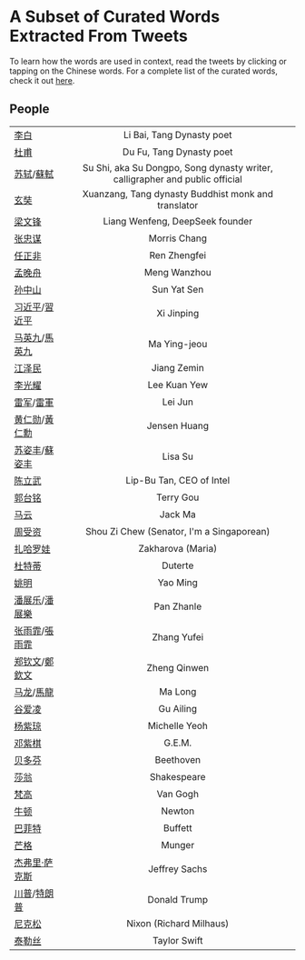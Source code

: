 # A Subset of Curated Words Extracted From Tweets

To learn how the words are used in context, read the tweets by clicking or tapping on the Chinese words. For a complete 
list of the curated words, check it out [here](words_tweets_stats.md).

## People
|  |  |
| ----- | :---: |
| [李白](../hanzi-cards/李白.md) | Li Bai, Tang Dynasty poet |
| [杜甫](../hanzi-cards/杜甫.md) | Du Fu, Tang Dynasty poet |
| [苏轼](../hanzi-cards/苏轼.md)/[蘇軾](../hanzi-cards/蘇軾.md) | Su Shi, aka Su Dongpo, Song dynasty writer, calligrapher and public official |
| [玄奘](../hanzi-cards/玄奘.md) | Xuanzang, Tang dynasty Buddhist monk and translator |
| [梁文锋](../hanzi-cards/梁文锋.md) | Liang Wenfeng, DeepSeek founder |
| [张忠谋](../hanzi-cards/张忠谋.md) | Morris Chang |
| [任正非](../hanzi-cards/任正非.md) | Ren Zhengfei |
| [孟晚舟](../hanzi-cards/孟晚舟.md) | Meng Wanzhou |
| [孙中山](../hanzi-cards/孙中山.md) | Sun Yat Sen |
| [习近平](../hanzi-cards/习近平.md)/[習近平](../hanzi-cards/習近平.md) | Xi Jinping |
| [马英九](../hanzi-cards/马英九.md)/[馬英九](../hanzi-cards/馬英九.md) | Ma Ying-jeou |
| [江泽民](../hanzi-cards/江泽民.md) | Jiang Zemin |
| [李光耀](../hanzi-cards/李光耀.md) | Lee Kuan Yew |
| [雷军](../hanzi-cards/雷军.md)/[雷軍](../hanzi-cards/雷軍.md) | Lei Jun |
| [黄仁勋](../hanzi-cards/黄仁勋.md)/[黃仁勳](../hanzi-cards/黃仁勳.md) | Jensen Huang |
| [苏姿丰](../hanzi-cards/苏姿丰.md)/[蘇姿丰](../hanzi-cards/蘇姿丰.md) | Lisa Su |
| [陈立武](../hanzi-cards/陈立武.md) | Lip-Bu Tan, CEO of Intel |
| [郭台铭](../hanzi-cards/郭台铭.md) | Terry Gou |
| [马云](../hanzi-cards/马云.md) | Jack Ma |
| [周受资](../hanzi-cards/周受资.md) | Shou Zi Chew (Senator, I'm a Singaporean) |
| [扎哈罗娃](../hanzi-cards/扎哈罗娃.md) | Zakharova (Maria) |
| [杜特蒂](../hanzi-cards/杜特蒂.md) | Duterte |
| [姚明](../hanzi-cards/姚明.md) | Yao Ming |
| [潘展乐](../hanzi-cards/潘展乐.md)/[潘展樂](../hanzi-cards/潘展樂.md) | Pan Zhanle |
| [张雨霏](../hanzi-cards/张雨霏.md)/[張雨霏](../hanzi-cards/張雨霏.md) | Zhang Yufei |
| [郑钦文](../hanzi-cards/郑钦文.md)/[鄭欽文](../hanzi-cards/鄭欽文.md) | Zheng Qinwen |
| [马龙](../hanzi-cards/马龙.md)/[馬龍](../hanzi-cards/馬龍.md) | Ma Long |
| [谷爱凌](../hanzi-cards/谷爱凌.md) | Gu Ailing |
| [杨紫琼](../hanzi-cards/杨紫琼.md) | Michelle Yeoh |
| [邓紫棋](../hanzi-cards/邓紫棋.md) | G.E.M. |
| [贝多芬](../hanzi-cards/贝多芬.md) | Beethoven |
| [莎翁](../hanzi-cards/莎翁.md) | Shakespeare |
| [梵高](../hanzi-cards/梵高.md) | Van Gogh |
| [牛顿](../hanzi-cards/牛顿.md) | Newton |
| [巴菲特](../hanzi-cards/巴菲特.md) | Buffett |
| [芒格](../hanzi-cards/芒格.md) | Munger |
| [杰弗里·萨克斯](../hanzi-cards/杰弗里·萨克斯.md) | Jeffrey Sachs |
| [川普](../hanzi-cards/川普.md)/[特朗普](../hanzi-cards/特朗普.md) | Donald Trump |
| [尼克松](../hanzi-cards/尼克松.md) | Nixon (Richard Milhaus) |
| [泰勒丝](../hanzi-cards/泰勒丝.md) | Taylor Swift |